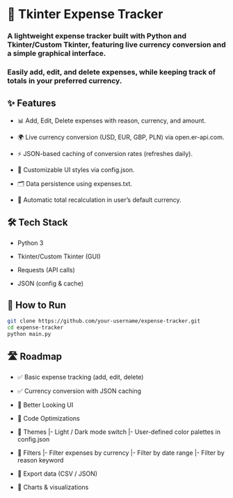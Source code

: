 # 💸 Tkinter Expense Tracker

### A lightweight expense tracker built with Python and Tkinter/Custom Tkinter, featuring live currency conversion and a simple graphical interface.
### Easily add, edit, and delete expenses, while keeping track of totals in your preferred currency.

## ✨ Features

- 📊 Add, Edit, Delete expenses with reason, currency, and amount.

- 🌍 Live currency conversion (USD, EUR, GBP, PLN) via open.er-api.com.

- ⚡ JSON-based caching of conversion rates (refreshes daily).

- 🎨 Customizable UI styles via config.json.

- 🗂 Data persistence using expenses.txt.

- 🔄 Automatic total recalculation in user’s default currency.

## 🛠 Tech Stack

- Python 3

- Tkinter/Custom Tkinter (GUI)

- Requests (API calls)

- JSON (config & cache)

## 🚀 How to Run

```bash
git clone https://github.com/your-username/expense-tracker.git
cd expense-tracker
python main.py
```

## 🛣 Roadmap

- ✅ Basic expense tracking (add, edit, delete)

- ✅ Currency conversion with JSON caching

- 🔲 Better Looking UI

- 🔲 Code Optimizations

- 🔲 Themes
  |- Light / Dark mode switch
  |- User-defined color palettes in config.json

- 🔲 Filters
  |- Filter expenses by currency
  |- Filter by date range
  |- Filter by reason keyword

- 🔲 Export data (CSV / JSON)

- 🔲 Charts & visualizations



